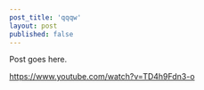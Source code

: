 ```yaml
---
post_title: 'qqqw'
layout: post
published: false
---
```

Post goes here.

https://www.youtube.com/watch?v=TD4h9Fdn3-o



